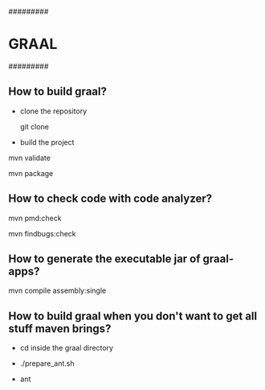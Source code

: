 #########
# GRAAL #
#########

## How to build graal? ##

* clone the repository

  git clone <repo>

* build the project

mvn validate 

mvn package


## How to check code with code analyzer? ##

mvn pmd:check

mvn findbugs:check


## How to generate the executable jar of graal-apps? ##

mvn compile assembly:single



## How to build graal when you don't want to get all stuff maven brings?

* cd inside the graal directory

* ./prepare_ant.sh

* ant

